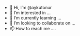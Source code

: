 - 👋 Hi, I’m @aykutonur
- 👀 I’m interested in ...
- 🌱 I’m currently learning ...
- 💞️ I’m looking to collaborate on ...
- 📫 How to reach me ....

<!---
aykutonur/aykutonur is a ✨ special ✨ repository because its `README.md` (this file) appears on your GitHub profile.
You can click the Preview link to take a look at your changes.
--->
